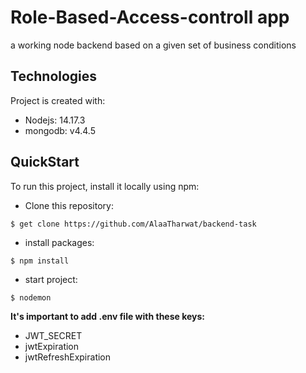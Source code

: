 # Role-Based-Access-controll app
a working node backend based on a given set of business conditions

## Technologies
Project is created with:
* Nodejs: 14.17.3
* mongodb: v4.4.5


## QuickStart
To run this project, install it locally using npm:

* Clone this repository:
```
$ get clone https://github.com/AlaaTharwat/backend-task
```

* install packages:
```
$ npm install
```

* start project:
```
$ nodemon 
```

**It's important to add .env file with these keys:**
* JWT_SECRET
* jwtExpiration
* jwtRefreshExpiration 



